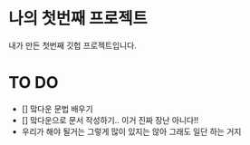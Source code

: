 # 나의 첫번째  프로젝트

내가 만든 첫번째 깃헙 프로젝트입니다. 

# TO DO

- [] 맠다운 문법 배우기
- [] 맠다운으로 문서 작성하기.. 이거 진짜 장난 아니다!!
- 우리가 해야 될거는 그렇게 많이 있지는 않아 그래도 일단 하는 거지
